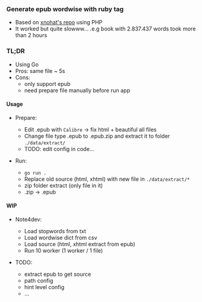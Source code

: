 ### Generate epub wordwise with ruby tag

- Based on [xnohat's repo](https://github.com/xnohat/wordwisecreator) using PHP
- It worked but quite slowww... .e.g book with 2.837.437 words took more than 2 hours

### TL;DR

- Using Go
- Pros: same file ~ 5s
- Cons:
  + only support epub
  + need prepare file manually before run app

#### Usage

- Prepare:
  + Edit .epub with `Calibre` -> fix html + beautiful all files
  + Change file type .epub to .epub.zip and extract it to folder `./data/extract/`
  + TODO: edit config in code...

- Run:
  + `go run .`
  + Replace old source (html, xhtml) with new file in `./data/extract/*`
  + zip folder extract (only file in it)
  + .zip -> .epub

#### WIP

- Note4dev:
  + Load stopwords from txt
  + Load wordwise dict from csv
  + Load source (html, xhtml extract from epub)
  + Run 10 worker (1 worker / 1 file)

- TODO:
  + extract epub to get source
  + path config
  + hint level config
  + ...
